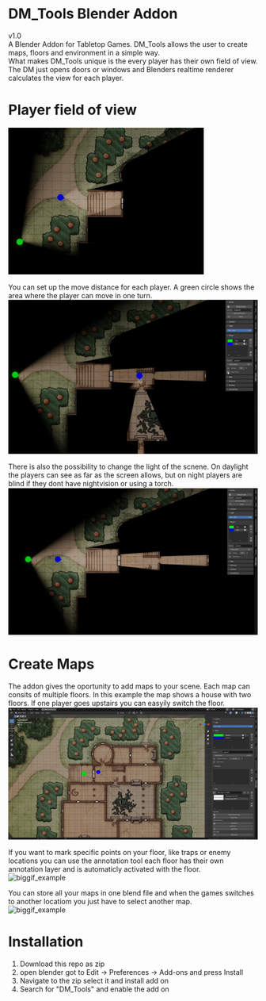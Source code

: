 # DM_Tools Blender Addon
v1.0 <br/>
A Blender Addon for Tabletop Games. DM_Tools allows the user to create maps, floors and environment in a simple way.  
What makes DM_Tools unique is the every player has their own field of view. The DM just opens doors or windows and Blenders realtime renderer calculates the view for each player.

# Player field of view
![biggif_example](/doc/field_of_view.gif) 
<br/>


You can set up the move distance for each player. A green circle shows the area where the player can move in one turn.
![biggif_example](/doc/walk_distance.gif) 
<br/>


There is also the possibility to change the light of the scnene. On daylight the players can see as far as the screen allows, but on night players are blind if they dont have nightvision or using a torch.
![biggif_example](/doc/day_night.gif) 
<br/>

# Create Maps
The addon gives the oportunity to add maps to your scene. Each map can consits of multiple floors. In this example the map shows a house with two floors.
If one player goes upstairs you can easyíly switch the floor. 
![biggif_example](/doc/floors.gif) 
<br/>

If you want to mark specific points on your floor, like traps or enemy locations you can use the annotation tool each floor has their own annotation layer and is automaticly activated with the floor.  
![biggif_example](/doc/annotation.gif) 
<br/>

You can store all your maps in one blend file and when the games switches to another locatiom you just have to select another map.   
![biggif_example](/doc/mpas.gif) 
<br/>

# Installation
1. Download this repo as zip
2. open blender got to Edit -> Preferences -> Add-ons and press Install
3. Navigate to the zip select it and install add on
4. Search for "DM_Tools" and enable the add on
